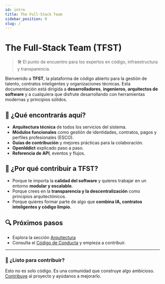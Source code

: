 ```yaml
---
id: intro
title: The Full-Stack Team
sidebar_position: 0
slug: /
---
```

# The Full-Stack Team (TFST)

> 🛠️ El punto de encuentro para los expertos en código, infraestructura y transparencia.

Bienvenido a **TFST**, la plataforma de código abierto para la gestión de talento, contratos inteligentes y organizaciones técnicas. Esta documentación está dirigida a **desarrolladores**, **ingenieros**, **arquitectos de software** y a cualquiera que disfrute desarrollando con herramientas modernas y principios sólidos.

## 🚀 ¿Qué encontrarás aquí?

- **Arquitectura técnica** de todos los servicios del sistema.
- **Módulos funcionales** como gestión de identidades, contratos, pagos y perfiles profesionales (ESCO).
- **Guías de contribución** y mejores prácticas para la colaboración.
- **OpenIddict** explicado paso a paso.
- **Referencia de API**, eventos y flujos.

## 🧠 ¿Por qué contribuir a TFST?

- Porque te importa la **calidad del software** y quieres trabajar en un entorno **modular y escalable**.
- Porque crees en la **transparencia y la descentralización** como principios arquitectónicos.
- Porque quieres formar parte de algo que **combina IA, contratos inteligentes y código limpio**.

## 🔍 Próximos pasos

<!-- - Revisa el [tutorial de 5 minutos](tutorial.md) -->
- Explora la sección [Arquitectura](/docs/architecture/introduction-and-goals)
- Consulta el [Código de Conducta](/docs/code-of-conduct) y empieza a contribuir.

---

### 🤝 ¿Listo para contribuir?
Esto no es solo código. Es una comunidad que construye algo ambicioso. [Contribuye](./community) al proyecto y ayúdanos a mejorarlo.